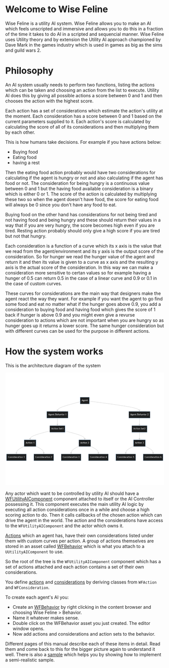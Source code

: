 # Welcome to Wise Feline

Wise Feline is a utility AI system.
Wise Feline allows you to make an AI which feels unscripted and immersive and allows you to do this in a fraction of the time it takes to do AI in a scripted and sequencial manner.
Wise Feline uses Utility theory and by extension the Utility AI approach championed by Dave Mark in the games industry which is used in games as big as the sims and guild wars 2.

# Philosophy

An AI system usually needs to perform two functions, listing the actions which can be taken and choosing an action from the list to execute.
Utility AI does this by giving all possible actions a score between 0 and 1 and then chooses the action with the highest score.

Each action has a set of considerations which estimate the action's utility at the moment.
Each consideration has a score between 0 and 1 based on the current parameters supplied to it.
Each action's score is calculated by calculating the score of all of its considerations and then multiplying them by each other.

This is how humans take decisions. For example if you have actions below:

- Buying food
- Eating food
- having a rest

Then the eating food action probably would have two considerations for calculating if the agent is hungry or not and also calculating if the agent has food or not.
The consideration for being hungry is a continuous value between 0 and 1 but the having food available consideration is a binary which is either 0 or 1.
The score of the action is calculated by multiplying these two so when the agent doesn't have food, the score for eating food will always be 0 since you don't have any food to eat.

Buying food on the other hand has considerations for not being tired and not having food and being hungry and these should return their values in a way that if you are very hungry, the score becomes high even if you are tired.
Resting action probably should only give a high score if you are tired but not that hungry.

Each consideration is a function of a curve which its x axis is the value that we read from the agent/environment and its y axis is the output score of the consideration.
So for hunger we read the hunger value of the agent and return it and then its value is given to a curve as x axis and the resulting y axis is the actual score of the consideration.
In this way we can make a consideration more sensitive to certan values so for example having a hunger of 0.5 can return 0.5 in the case of a linear curve and 0.9 or 0.1 in the case of custom curves.

These curves for considerations are the main way that designers make the agent react the way they want.
For example if you want the agent to go find some food and eat no matter what if the hunger goes above 0.9, you add a consideration to buying food and having food which gives the score of 1 back if hunger is above 0.9 and you might even give a revurse consideration to actions which are not important when you are hungry so as hunger goes up it returns a lower score.
The same hunger consideration but with different curves can be used for the purpose in different actions.



# How the system works

This is the architecture diagram of the system

![Architecture](../images/architecture.png)

Any actor which want to be controlled by utility AI should have a [WFUtilityAIComponent](utilityaicomponent.md) component attached to itself or the AI Controller possessing it.
This component executes the main utility AI logic by executing all action considerations once in a while and choose a high scoring action to do.
Then it calls callbacks of the chosen action which can drive the agent in the world. 
The action and the considerations have access to the `WFUtilityAIComponent` and the actor which owns it.

[Actions](actions.md) which an agent has, have their own considerations listed under them with custom curves per action. 
A group of actions themselves are stored in an asset called [WFBehavior](behaviors.md) which is what you attach to a `UUtilityAIComponent` to use.

So the root of the tree is the `WFUtilityAIComponent` component which has a set of actions attached and each action contains a set of their own considerations.

You define [actions](actions.md) and [considerations](considerations.md) by deriving classes from `WFAction` and `WFConsideration`.

To create each agent's AI you:
- Create an [WFBehavior](behaviors.md) by right clicking in the content browser and choosing Wise Feline > Behavior.
- Name it whatever makes sense.
- Double click on the WFBehavior asset you just created. The editor window opens.
- Now add actions and considerations and action sets to the behavior.


Different pages of this manual describe each of these items in detail. Read them and come back to this for the bigger picture again to understand it well. 
There is also a [sample](sample.md) which helps you by showing how to implement a semi-realistic sample.